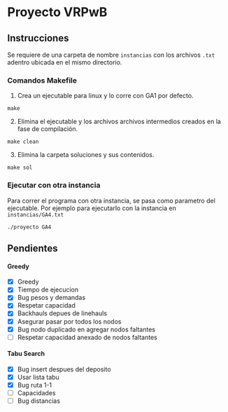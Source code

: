 # Proyecto VRPwB

## Instrucciones
Se requiere de una carpeta de nombre `instancias` con los archivos `.txt` adentro ubicada en el mismo directorio.

### Comandos Makefile
1. Crea un ejecutable para linux y lo corre con GA1 por defecto.
```
make
```
2. Elimina el ejecutable y los archivos archivos intermedios creados en la fase de compilación.
```
make clean
```
3. Elimina la carpeta soluciones y sus contenidos.
```
make sol
```


### Ejecutar con otra instancia
Para correr el programa con otra instancia, se pasa como parametro del ejecutable. Por ejemplo para ejecutarlo con la instancia en `instancias/GA4.txt`
```
./proyecto GA4
```

## Pendientes
#### Greedy
- [x] Greedy
- [x] Tiempo de ejecucion
- [x] Bug pesos y demandas
- [x] Respetar capacidad
- [x] Backhauls depues de linehauls
- [x] Asegurar pasar por todos los nodos
- [x] Bug nodo duplicado en agregar nodos faltantes
- [ ] Respetar capacidad anexado de nodos faltantes
#### Tabu Search
- [x] Bug insert despues del deposito
- [x] Usar lista tabu
- [x] Bug ruta 1-1
- [ ] Capacidades
- [ ] Bug distancias